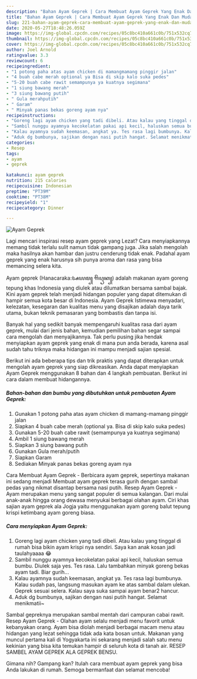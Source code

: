 ```yaml
---
description: "Bahan Ayam Geprek | Cara Membuat Ayam Geprek Yang Enak Dan Mudah"
title: "Bahan Ayam Geprek | Cara Membuat Ayam Geprek Yang Enak Dan Mudah"
slug: 221-bahan-ayam-geprek-cara-membuat-ayam-geprek-yang-enak-dan-mudah
date: 2020-05-27T18:48:26.059Z
image: https://img-global.cpcdn.com/recipes/05c8bc410a661c0b/751x532cq70/ayam-geprek-foto-resep-utama.jpg
thumbnail: https://img-global.cpcdn.com/recipes/05c8bc410a661c0b/751x532cq70/ayam-geprek-foto-resep-utama.jpg
cover: https://img-global.cpcdn.com/recipes/05c8bc410a661c0b/751x532cq70/ayam-geprek-foto-resep-utama.jpg
author: Joel Arnold
ratingvalue: 3.3
reviewcount: 6
recipeingredient:
- "1 potong paha atas ayam chicken di mamangmamang pinggir jalan"
- "4 buah cabe merah optional ya Bisa di skip kalo suka pedes"
- "5-20 buah cabe rawit semampunya ya kuatnya segimana"
- "1 siung bawang merah"
- "3 siung bawang putih"
- " Gula merahputih"
- " Garam"
- " Minyak panas bekas goreng ayam nya"
recipeinstructions:
- "Goreng lagi ayam chicken yang tadi dibeli. Atau kalau yang tinggal di rumah bisa bikin ayam krispi nya sendiri. Saya kan anak kosan jadi taulahyaaaa 😂"
- "Sambil nunggu ayamnya kecokelatan pakai api kecil, haluskan semua bumbu. Diulek saja yes. Tes rasa. Lalu tambahkan minyak goreng bekas ayam tadi. Biar gurih..."
- "Kalau ayamnya sudah keemasan, angkat ya. Tes rasa lagi bumbunya. Kalau sudah pas, langsung masukan ayam ke atas sambal dalam ulekan. Geprek sesuai selera. Kalau saya suka sampai ayam benar2 hancur."
- "Aduk dg bumbunya, sajikan dengan nasi putih hangat. Selamat menikmatii~"
categories:
- Resep
tags:
- ayam
- geprek

katakunci: ayam geprek 
nutrition: 215 calories
recipecuisine: Indonesian
preptime: "PT39M"
cooktime: "PT38M"
recipeyield: "1"
recipecategory: Dinner

---
```



![Ayam Geprek](https://img-global.cpcdn.com/recipes/05c8bc410a661c0b/751x532cq70/ayam-geprek-foto-resep-utama.jpg)

Lagi mencari inspirasi resep ayam geprek yang Lezat? Cara menyiapkannya memang tidak terlalu sulit namun tidak gampang juga. Jika salah mengolah maka hasilnya akan hambar dan justru cenderung tidak enak. Padahal ayam geprek yang enak harusnya sih punya aroma dan rasa yang bisa memancing selera kita.

Ayam geprek (Hanacaraka:ꦄꦪꦩ꧀ ꦒꦼꦥꦽꦏ꧀) adalah makanan ayam goreng tepung khas Indonesia yang diulek atau dilumatkan bersama sambal bajak. Kini ayam geprek telah menjadi hidangan populer yang dapat ditemukan di hampir semua kota besar di Indonesia. Ayam Geprek Istimewa menyadari, kelezatan, kesegaran dan kualitas menu yang disajikan adalah daya tarik utama, bukan teknik pemasaran yang bombastis dan tanpa isi.

Banyak hal yang sedikit banyak mempengaruhi kualitas rasa dari ayam geprek, mulai dari jenis bahan, kemudian pemilihan bahan segar sampai cara mengolah dan menyajikannya. Tak perlu pusing jika hendak menyiapkan ayam geprek yang enak di mana pun anda berada, karena asal sudah tahu triknya maka hidangan ini mampu menjadi sajian spesial.


Berikut ini ada beberapa tips dan trik praktis yang dapat diterapkan untuk mengolah ayam geprek yang siap dikreasikan. Anda dapat menyiapkan Ayam Geprek menggunakan 8 bahan dan 4 langkah pembuatan. Berikut ini cara dalam membuat hidangannya.

<!--inarticleads1-->

##### Bahan-bahan dan bumbu yang dibutuhkan untuk pembuatan Ayam Geprek:

1. Gunakan 1 potong paha atas ayam chicken di mamang-mamang pinggir jalan
1. Siapkan 4 buah cabe merah (optional ya. Bisa di skip kalo suka pedes)
1. Gunakan 5-20 buah cabe rawit (semampunya ya kuatnya segimana)
1. Ambil 1 siung bawang merah
1. Siapkan 3 siung bawang putih
1. Gunakan  Gula merah/putih
1. Siapkan  Garam
1. Sediakan  Minyak panas bekas goreng ayam nya


Cara Membuat Ayam Geprek - Berbicara ayam geprek, sepertinya makanan ini sedang menjadi Membuat ayam geprek terasa gurih dengan sambal pedas yang nikmat disantap bersama nasi putih. Resep Ayam Geprek - Ayam merupakan menu yang sangat populer di semua kalangan. Dari mulai anak-anak hingga orang dewasa menyukai berbagai olahan ayam. Ciri khas sajian ayam geprek ala Jogja yaitu menggunakan ayam goreng balut tepung krispi ketimbang ayam goreng biasa. 

<!--inarticleads2-->

##### Cara menyiapkan Ayam Geprek:

1. Goreng lagi ayam chicken yang tadi dibeli. Atau kalau yang tinggal di rumah bisa bikin ayam krispi nya sendiri. Saya kan anak kosan jadi taulahyaaaa 😂
1. Sambil nunggu ayamnya kecokelatan pakai api kecil, haluskan semua bumbu. Diulek saja yes. Tes rasa. Lalu tambahkan minyak goreng bekas ayam tadi. Biar gurih...
1. Kalau ayamnya sudah keemasan, angkat ya. Tes rasa lagi bumbunya. Kalau sudah pas, langsung masukan ayam ke atas sambal dalam ulekan. Geprek sesuai selera. Kalau saya suka sampai ayam benar2 hancur.
1. Aduk dg bumbunya, sajikan dengan nasi putih hangat. Selamat menikmatii~


Sambal gepreknya merupakan sambal mentah dari campuran cabai rawit. Resep Ayam Geprek - Olahan ayam selalu menjadi menu favorit untuk kebanyakan orang. Ayam bisa diolah menjadi berbagai macam menu atau hidangan yang lezat sehingga tidak ada kata bosan untuk. Makanan yang muncul pertama kali di Yogyakarta ini sekarang menjadi salah satu menu kekinian yang bisa kita temukan hampir di seluruh kota di tanah air. RESEP SAMBEL AYAM GEPREK ALA GEPREK BENSU. 

Gimana nih? Gampang kan? Itulah cara membuat ayam geprek yang bisa Anda lakukan di rumah. Semoga bermanfaat dan selamat mencoba!
